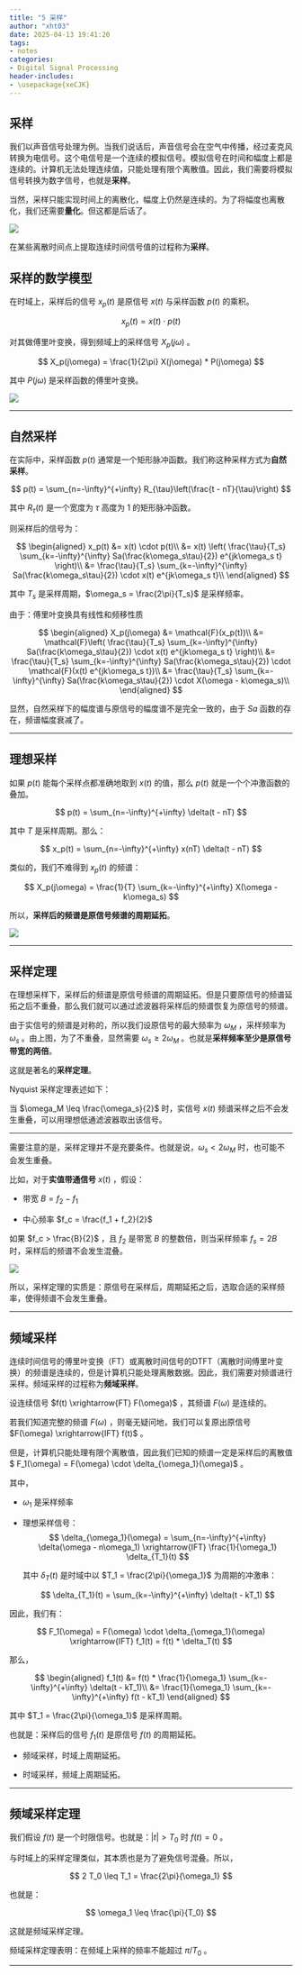 ```yaml
---
title: "5 采样"
author: "xht03"
date: 2025-04-13 19:41:20
tags:
- notes
categories:
- Digital Signal Processing
header-includes:
- \usepackage{xeCJK}
---
```


## 采样

我们以声音信号处理为例。当我们说话后，声音信号会在空气中传播，经过麦克风转换为电信号。这个电信号是一个连续的模拟信号。模拟信号在时间和幅度上都是连续的。计算机无法处理连续值，只能处理有限个离散值。因此，我们需要将模拟信号转换为数字信号，也就是**采样**。

当然，采样只能实现时间上的离散化，幅度上仍然是连续的。为了将幅度也离散化，我们还需要**量化**。但这都是后话了。

![](https://ref.xht03.online/202504131945032.png)

在某些离散时间点上提取连续时间信号值的过程称为**采样**。

## 采样的数学模型

在时域上，采样后的信号 $x_p(t)$ 是原信号 $x(t)$ 与采样函数 $p(t)$ 的乘积。

$$
x_p(t) = x(t) \cdot p(t)
$$

对其做傅里叶变换，得到频域上的采样信号 $X_p(j\omega)$ 。

$$
X_p(j\omega) = \frac{1}{2\pi} X(j\omega) * P(j\omega)
$$

其中 $P(j\omega)$ 是采样函数的傅里叶变换。

![](https://ref.xht03.online/202504131957260.png)

---

## 自然采样

在实际中，采样函数 $p(t)$ 通常是一个矩形脉冲函数。我们称这种采样方式为**自然采样**。

$$
p(t) = \sum_{n=-\infty}^{+\infty} R_{\tau}\left(\frac{t - nT}{\tau}\right)
$$

其中 $R_{\tau}(t)$ 是一个宽度为 $\tau$ 高度为 1 的矩形脉冲函数。

则采样后的信号为：

$$
\begin{aligned}
x_p(t) &= x(t) \cdot p(t)\\
&= x(t) \left( \frac{\tau}{T_s} \sum_{k=-\infty}^{\infty} Sa(\frac{k\omega_s\tau}{2}) e^{jk\omega_s t} \right)\\
&= \frac{\tau}{T_s} \sum_{k=-\infty}^{\infty} Sa(\frac{k\omega_s\tau}{2}) \cdot x(t) e^{jk\omega_s t}\\
\end{aligned}
$$

其中 $T_s$ 是采样周期，$\omega_s = \frac{2\pi}{T_s}$ 是采样频率。

由于：傅里叶变换具有线性和频移性质

$$
\begin{aligned}
X_p(j\omega) &= \mathcal{F}(x_p(t))\\
&= \mathcal{F}\left( \frac{\tau}{T_s} \sum_{k=-\infty}^{\infty} Sa(\frac{k\omega_s\tau}{2}) \cdot x(t) e^{jk\omega_s t} \right)\\
&= \frac{\tau}{T_s} \sum_{k=-\infty}^{\infty} Sa(\frac{k\omega_s\tau}{2}) \cdot \mathcal{F}(x(t) e^{jk\omega_s t})\\
&= \frac{\tau}{T_s} \sum_{k=-\infty}^{\infty} Sa(\frac{k\omega_s\tau}{2}) \cdot X(\omega - k\omega_s)\\
\end{aligned}
$$



显然，自然采样下的幅度谱与原信号的幅度谱不是完全一致的，由于 $Sa$ 函数的存在，频谱幅度衰减了。

---

## 理想采样

如果 $p(t)$ 能每个采样点都准确地取到 $x(t)$ 的值，那么 $p(t)$ 就是一个个冲激函数的叠加。

$$
p(t) = \sum_{n=-\infty}^{+\infty} \delta(t - nT)
$$

其中 $T$ 是采样周期。那么：

$$
x_p(t) = \sum_{n=-\infty}^{+\infty} x(nT) \delta(t - nT)
$$

类似的，我们不难得到 $x_p(t)$ 的频谱：

$$
X_p(j\omega) = \frac{1}{T} \sum_{k=-\infty}^{+\infty} X(\omega - k\omega_s)
$$

所以，**采样后的频谱是原信号频谱的周期延拓**。

![](https://ref.xht03.online/202504132051111.png)

---

## 采样定理

在理想采样下，采样后的频谱是原信号频谱的周期延拓。但是只要原信号的频谱延拓之后不重叠，那么我们就可以通过滤波器将采样后的频谱恢复为原信号的频谱。

由于实信号的频谱是对称的，所以我们设原信号的最大频率为 $\omega_M$ ，采样频率为 $\omega_s$ 。由上图，为了不重叠，显然需要 $\omega_s \geq 2\omega_M$ 。也就是**采样频率至少是原信号带宽的两倍**。

这就是著名的**采样定理**。

Nyquist 采样定理表述如下：

当 $\omega_M \leq \frac{\omega_s}{2}$ 时，实信号 $x(t)$ 频谱采样之后不会发生重叠，可以用理想低通滤波器取出该信号。

---

需要注意的是，采样定理并不是充要条件。也就是说，$\omega_s < 2\omega_M$ 时，也可能不会发生重叠。

比如，对于**实值带通信号** $x(t)$ ，假设：

- 带宽 $B = f_2 - f_1$

- 中心频率 $f_c = \frac{f_1 + f_2}{2}$

如果 $f_c > \frac{B}{2}$ ，且 $f_2$ 是带宽 $B$ 的整数倍，则当采样频率 $f_s = 2B$ 时，采样后的频谱不会发生混叠。

![](https://ref.xht03.online/202504211012569.png)

所以，采样定理的实质是：原信号在采样后，周期延拓之后，选取合适的采样频率，使得频谱不会发生重叠。

---

## 频域采样

连续时间信号的傅里叶变换（FT）或离散时间信号的DTFT（离散时间傅里叶变换）的频谱是连续的，但是计算机只能处理离散数据。因此，我们需要对频谱进行采样。频域采样的过程称为**频域采样**。

设连续信号 $f(t) \xrightarrow{FT} F(\omega)$ ，其频谱 $F(\omega)$ 是连续的。

若我们知道完整的频谱 $F(\omega)$ ，则毫无疑问地，我们可以复原出原信号 $F(\omega) \xrightarrow{IFT} f(t)$ 。

但是，计算机只能处理有限个离散值，因此我们已知的频谱一定是采样后的离散值 $ F_1(\omega) = F(\omega) \cdot \delta_{\omega_1}(\omega)$ 。

其中，

- $\omega_1$ 是采样频率

- 理想采样信号： 
  $$
  \delta_{\omega_1}(\omega) = \sum_{n=-\infty}^{+\infty} \delta(\omega - n\omega_1) \xrightarrow{IFT} \frac{1}{\omega_1} \delta_{T_1}(t)
  $$

  其中 $\delta_T(t)$ 是时域中以 $T_1 = \frac{2\pi}{\omega_1}$ 为周期的冲激串：

  $$
  \delta_{T_1}(t) = \sum_{k=-\infty}^{+\infty} \delta(t - kT_1)
  $$

因此，我们有：

$$
F_1(\omega) = F(\omega) \cdot \delta_{\omega_1}(\omega) \xrightarrow{IFT} f_1(t) = f(t) * \delta_T(t)
$$

那么，

$$
\begin{aligned}
f_1(t) &= f(t) * \frac{1}{\omega_1} \sum_{k=-\infty}^{+\infty} \delta(t - kT_1)\\
&= \frac{1}{\omega_1} \sum_{k=-\infty}^{+\infty} f(t - kT_1)
\end{aligned}
$$

其中 $T_1 = \frac{2\pi}{\omega_1}$ 是采样周期。

也就是：采样后的信号 $f_1(t)$ 是原信号 $f(t)$ 的周期延拓。

- 频域采样，时域上周期延拓。

- 时域采样，频域上周期延拓。

---

## 频域采样定理

我们假设 $f(t)$ 是一个时限信号。也就是：$|t| > T_0$ 时 $f(t)=0$ 。

与时域上的采样定理类似，其本质也是为了避免信号混叠。所以，

$$
2 T_0 \leq T_1 = \frac{2\pi}{\omega_1}
$$

也就是：

$$
\omega_1 \leq \frac{\pi}{T_0}
$$

这就是频域采样定理。

频域采样定理表明：在频域上采样的频率不能超过 $\pi/T_0$ 。

---

